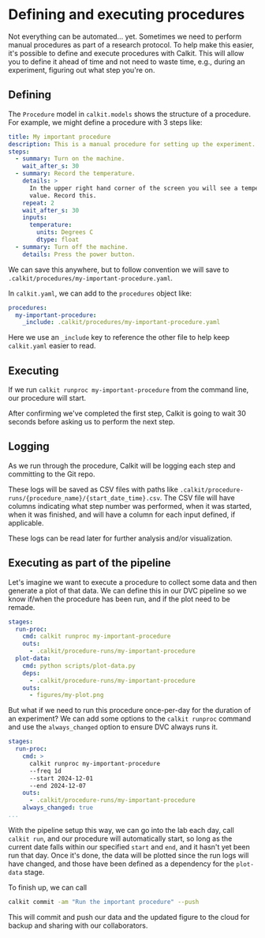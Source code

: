 # Defining and executing procedures

Not everything can be automated... yet.
Sometimes we need to perform manual procedures as part of a research
protocol.
To help make this easier,
it's possible to define and execute procedures with Calkit.
This will allow you to define it ahead of time and not need to waste
time, e.g., during an experiment, figuring out what step you're on.

## Defining

The `Procedure` model in `calkit.models` shows the structure of a procedure.
For example, we might define a procedure with 3 steps like:

```yaml
title: My important procedure
description: This is a manual procedure for setting up the experiment.
steps:
  - summary: Turn on the machine.
    wait_after_s: 30
  - summary: Record the temperature.
    details: >
      In the upper right hand corner of the screen you will see a temperature
      value. Record this.
    repeat: 2
    wait_after_s: 30
    inputs:
      temperature:
        units: Degrees C
        dtype: float
  - summary: Turn off the machine.
    details: Press the power button.
```

We can save this anywhere, but to follow convention we will save to
`.calkit/procedures/my-important-procedure.yaml`.

In `calkit.yaml`, we can add to the `procedures` object like:

```yaml
procedures:
  my-important-procedure:
    _include: .calkit/procedures/my-important-procedure.yaml
```

Here we use an `_include` key to reference the other file to help keep
`calkit.yaml` easier to read.

## Executing

If we run `calkit runproc my-important-procedure` from the command line,
our procedure will start.

After confirming we've completed the first step,
Calkit is going to wait 30 seconds before asking us to perform the next
step.

## Logging

As we run through the procedure, Calkit will be logging each step
and committing to the Git repo.

These logs will be saved as CSV files with paths like
`.calkit/procedure-runs/{procedure_name}/{start_date_time}.csv`.
The CSV file will have columns indicating what step number was performed,
when it was started, when it was finished, and will have a column
for each input defined, if applicable.

These logs can be read later for further analysis and/or visualization.

## Executing as part of the pipeline

Let's imagine we want to execute a procedure to collect some data
and then generate a plot of that data.
We can define this in our DVC pipeline so we know if/when the procedure
has been run, and if the plot need to be remade.

```yaml
stages:
  run-proc:
    cmd: calkit runproc my-important-procedure
    outs:
      - .calkit/procedure-runs/my-important-procedure
  plot-data:
    cmd: python scripts/plot-data.py
    deps:
      - .calkit/procedure-runs/my-important-procedure
    outs:
      - figures/my-plot.png
```

But what if we need to run this procedure once-per-day for the duration
of an experiment?
We can add some options to the `calkit runproc` command
and use the `always_changed` option to ensure DVC always runs it.

```yaml
stages:
  run-proc:
    cmd: >
      calkit runproc my-important-procedure
      --freq 1d
      --start 2024-12-01
      --end 2024-12-07
    outs:
      - .calkit/procedure-runs/my-important-procedure
    always_changed: true
...
```

With the pipeline setup this way, we can go into the lab each day,
call `calkit run`,
and our procedure will automatically start, so long as the current date
falls within our specified `start` and `end`,
and it hasn't yet been run that day.
Once it's done, the data will be plotted since the run logs will
have changed, and those have been defined as a dependency for the
`plot-data` stage.

To finish up, we can call

```sh
calkit commit -am "Run the important procedure" --push
```

This will commit and push our data and the updated figure to the cloud
for backup and sharing with our collaborators.
